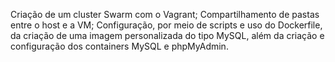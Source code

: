 Criação de um cluster Swarm com o Vagrant; Compartilhamento de pastas entre o host e a VM; Configuração, por meio de scripts e uso do Dockerfile, da criação de uma imagem personalizada do tipo MySQL, além da criação e configuração dos containers MySQL e phpMyAdmin.
